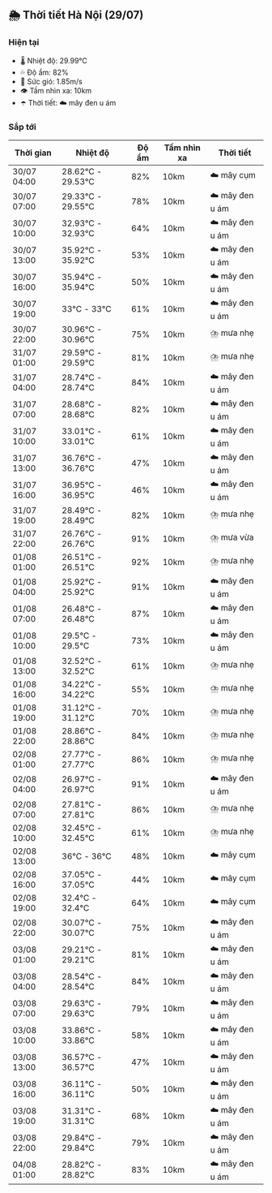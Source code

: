 ## 🌦️ Thời tiết Hà Nội (29/07)

### Hiện tại

- 🌡️ Nhiệt độ: 29.99℃
- 💦 Độ ẩm: 82%
- 💨 Sức gió: 1.85m/s
- 👁️ Tầm nhìn xa: 10km
- ☂️ Thời tiết: ☁️ mây đen u ám

### Sắp tới

| Thời gian | Nhiệt độ | Độ ẩm | Tầm nhìn xa | Thời tiết |
| --- | --- | --- | --- | --- |
| 30/07 04:00 | 28.62℃ - 29.53℃ | 82% | 10km | ☁️ mây cụm |
| 30/07 07:00 | 29.33℃ - 29.55℃ | 78% | 10km | ☁️ mây đen u ám |
| 30/07 10:00 | 32.93℃ - 32.93℃ | 64% | 10km | ☁️ mây đen u ám |
| 30/07 13:00 | 35.92℃ - 35.92℃ | 53% | 10km | ☁️ mây đen u ám |
| 30/07 16:00 | 35.94℃ - 35.94℃ | 50% | 10km | ☁️ mây đen u ám |
| 30/07 19:00 | 33℃ - 33℃ | 61% | 10km | ☁️ mây đen u ám |
| 30/07 22:00 | 30.96℃ - 30.96℃ | 75% | 10km | ⛈️ mưa nhẹ |
| 31/07 01:00 | 29.59℃ - 29.59℃ | 81% | 10km | ⛈️ mưa nhẹ |
| 31/07 04:00 | 28.74℃ - 28.74℃ | 84% | 10km | ☁️ mây đen u ám |
| 31/07 07:00 | 28.68℃ - 28.68℃ | 82% | 10km | ☁️ mây đen u ám |
| 31/07 10:00 | 33.01℃ - 33.01℃ | 61% | 10km | ☁️ mây đen u ám |
| 31/07 13:00 | 36.76℃ - 36.76℃ | 47% | 10km | ☁️ mây đen u ám |
| 31/07 16:00 | 36.95℃ - 36.95℃ | 46% | 10km | ☁️ mây đen u ám |
| 31/07 19:00 | 28.49℃ - 28.49℃ | 82% | 10km | ⛈️ mưa nhẹ |
| 31/07 22:00 | 26.76℃ - 26.76℃ | 91% | 10km | ⛈️ mưa vừa |
| 01/08 01:00 | 26.51℃ - 26.51℃ | 92% | 10km | ⛈️ mưa nhẹ |
| 01/08 04:00 | 25.92℃ - 25.92℃ | 91% | 10km | ☁️ mây đen u ám |
| 01/08 07:00 | 26.48℃ - 26.48℃ | 87% | 10km | ☁️ mây đen u ám |
| 01/08 10:00 | 29.5℃ - 29.5℃ | 73% | 10km | ☁️ mây đen u ám |
| 01/08 13:00 | 32.52℃ - 32.52℃ | 61% | 10km | ⛈️ mưa nhẹ |
| 01/08 16:00 | 34.22℃ - 34.22℃ | 55% | 10km | ⛈️ mưa nhẹ |
| 01/08 19:00 | 31.12℃ - 31.12℃ | 70% | 10km | ⛈️ mưa nhẹ |
| 01/08 22:00 | 28.86℃ - 28.86℃ | 84% | 10km | ⛈️ mưa nhẹ |
| 02/08 01:00 | 27.77℃ - 27.77℃ | 86% | 10km | ⛈️ mưa nhẹ |
| 02/08 04:00 | 26.97℃ - 26.97℃ | 91% | 10km | ☁️ mây đen u ám |
| 02/08 07:00 | 27.81℃ - 27.81℃ | 86% | 10km | ⛈️ mưa nhẹ |
| 02/08 10:00 | 32.45℃ - 32.45℃ | 61% | 10km | ⛈️ mưa nhẹ |
| 02/08 13:00 | 36℃ - 36℃ | 48% | 10km | ☁️ mây cụm |
| 02/08 16:00 | 37.05℃ - 37.05℃ | 44% | 10km | ☁️ mây cụm |
| 02/08 19:00 | 32.4℃ - 32.4℃ | 64% | 10km | ☁️ mây cụm |
| 02/08 22:00 | 30.07℃ - 30.07℃ | 75% | 10km | ☁️ mây đen u ám |
| 03/08 01:00 | 29.21℃ - 29.21℃ | 81% | 10km | ☁️ mây đen u ám |
| 03/08 04:00 | 28.54℃ - 28.54℃ | 84% | 10km | ☁️ mây đen u ám |
| 03/08 07:00 | 29.63℃ - 29.63℃ | 79% | 10km | ☁️ mây đen u ám |
| 03/08 10:00 | 33.86℃ - 33.86℃ | 58% | 10km | ☁️ mây đen u ám |
| 03/08 13:00 | 36.57℃ - 36.57℃ | 47% | 10km | ☁️ mây đen u ám |
| 03/08 16:00 | 36.11℃ - 36.11℃ | 50% | 10km | ☁️ mây đen u ám |
| 03/08 19:00 | 31.31℃ - 31.31℃ | 68% | 10km | ☁️ mây đen u ám |
| 03/08 22:00 | 29.84℃ - 29.84℃ | 79% | 10km | ☁️ mây đen u ám |
| 04/08 01:00 | 28.82℃ - 28.82℃ | 83% | 10km | ☁️ mây đen u ám |
